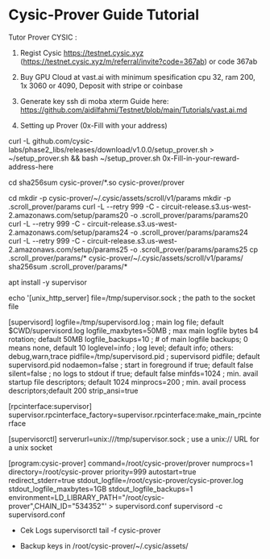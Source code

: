 # Cysic-Prover Guide Tutorial

Tutor Prover CYSIC : 
1. Regist Cysic https://testnet.cysic.xyz (https://testnet.cysic.xyz/m/referral/invite?code=367ab) or code 367ab

2. Buy GPU Cloud at vast.ai with minimum spesification cpu 32, ram 200, 1x 3060 or 4090, Deposit with stripe or coinbase 

3. Generate key ssh di moba xterm
Guide here: https://github.com/aidilfahmi/Testnet/blob/main/Tutorials/vast.ai.md

4. Setting up Prover (0x-Fill with your address)

curl -L github.com/cysic-labs/phase2_libs/releases/download/v1.0.0/setup_prover.sh > ~/setup_prover.sh && bash ~/setup_prover.sh 0x-Fill-in-your-reward-address-here

cd
sha256sum cysic-prover/*.so cysic-prover/prover

cd
mkdir -p cysic-prover/~/.cysic/assets/scroll/v1/params
mkdir -p .scroll_prover/params
curl -L --retry 999 -C - circuit-release.s3.us-west-2.amazonaws.com/setup/params20 -o .scroll_prover/params/params20
curl -L --retry 999 -C - circuit-release.s3.us-west-2.amazonaws.com/setup/params24 -o .scroll_prover/params/params24
curl -L --retry 999 -C - circuit-release.s3.us-west-2.amazonaws.com/setup/params25 -o .scroll_prover/params/params25
cp .scroll_prover/params/* cysic-prover/~/.cysic/assets/scroll/v1/params/
sha256sum .scroll_prover/params/*

apt install -y supervisor

echo '[unix_http_server]
file=/tmp/supervisor.sock   ; the path to the socket file

[supervisord]
logfile=/tmp/supervisord.log ; main log file; default $CWD/supervisord.log
logfile_maxbytes=50MB        ; max main logfile bytes b4 rotation; default 50MB
logfile_backups=10           ; # of main logfile backups; 0 means none, default 10
loglevel=info                ; log level; default info; others: debug,warn,trace
pidfile=/tmp/supervisord.pid ; supervisord pidfile; default supervisord.pid
nodaemon=false               ; start in foreground if true; default false
silent=false                 ; no logs to stdout if true; default false
minfds=1024                  ; min. avail startup file descriptors; default 1024
minprocs=200                 ; min. avail process descriptors;default 200
strip_ansi=true

[rpcinterface:supervisor]
supervisor.rpcinterface_factory=supervisor.rpcinterface:make_main_rpcinterface

[supervisorctl]
serverurl=unix:///tmp/supervisor.sock ; use a unix:// URL  for a unix socket

[program:cysic-prover]
command=/root/cysic-prover/prover
numprocs=1
directory=/root/cysic-prover
priority=999
autostart=true
redirect_stderr=true
stdout_logfile=/root/cysic-prover/cysic-prover.log
stdout_logfile_maxbytes=1GB
stdout_logfile_backups=1
environment=LD_LIBRARY_PATH="/root/cysic-prover",CHAIN_ID="534352"' > supervisord.conf
supervisord -c supervisord.conf

- Cek Logs
supervisorctl tail -f cysic-prover

- Backup keys in /root/cysic-prover/~/.cysic/assets/ 
